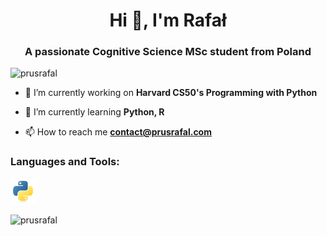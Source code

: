 <h1 align="center">Hi 👋, I'm Rafał</h1>
<h3 align="center">A passionate Cognitive Science MSc student from Poland</h3>

<p align="left"> <img src="https://komarev.com/ghpvc/?username=prusrafal&label=Profile%20views&color=0e75b6&style=flat" alt="prusrafal" /> </p>

- 🔭 I’m currently working on **Harvard CS50's Programming with Python**

- 🌱 I’m currently learning **Python, R**

- 📫 How to reach me **contact@prusrafal.com**

<h3 align="left">Languages and Tools:</h3>
<p align="left"> <a href="https://www.python.org" target="_blank" rel="noreferrer"> <img src="https://raw.githubusercontent.com/devicons/devicon/master/icons/python/python-original.svg" alt="python" width="40" height="40"/> </a> </p>

<p><img align="center" src="https://github-readme-streak-stats.herokuapp.com/?user=prusrafal&" alt="prusrafal" /></p>
